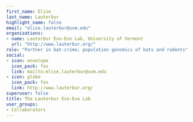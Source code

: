 ```yaml
---
first_name: Elise
last_name: Lauterbur
highlight_name: false
email: "elise.lauterbur@uvm.edu"
organizations:
- name: Lauterbur Evo-Evo Lab, University of Vermont
  url: "http://www.lauterbur.org/"
role: "Partner in bat-crime; population genomics of bats and rodents"
social:
- icon: envelope
  icon_pack: fas
  link: mailto:elise.lauterbur@uvm.edu
- icon: globe
  icon_pack: fas
  link: http://www.lauterbur.org/
superuser: false
title: The Lauterbur Evo-Evo Lab
user_groups:
- Collaborators
---
```

